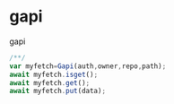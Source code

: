 # gapi
gapi


````js
/**/
var myfetch=Gapi(auth,owner,repo,path);
await myfetch.isget();
await myfetch.get();
await myfetch.put(data);

````
